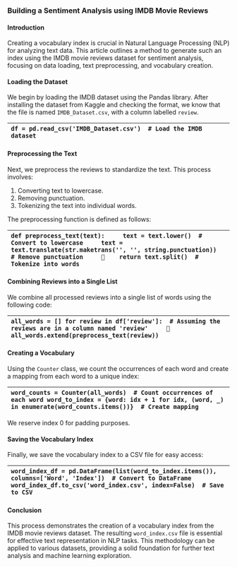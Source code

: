 ### **Building a Sentiment Analysis using IMDB Movie Reviews**

#### **Introduction**

Creating a vocabulary index is crucial in Natural Language Processing (NLP) for analyzing text data. This article outlines a method to generate such an index using the IMDB movie reviews dataset for sentiment analysis, focusing on data loading, text preprocessing, and vocabulary creation.

#### **Loading the Dataset**

We begin by loading the IMDB dataset using the Pandas library. After installing the dataset from Kaggle and checking the format, we know that the file is named `IMDB_Dataset.csv`, with a column labelled `review`.

| `df = pd.read_csv('IMDB_Dataset.csv')  # Load the IMDB dataset` |
| :---- |

#### **Preprocessing the Text**

Next, we preprocess the reviews to standardize the text. This process involves:

1. Converting text to lowercase.  
2. Removing punctuation.  
3. Tokenizing the text into individual words.

The preprocessing function is defined as follows:

| `def preprocess_text(text):     text = text.lower()  # Convert to lowercase     text = text.translate(str.maketrans('', '', string.punctuation))  # Remove punctuation         return text.split()  # Tokenize into words` |
| :---- |

#### **Combining Reviews into a Single List**

We combine all processed reviews into a single list of words using the following code:

| `all_words = [] for review in df['review']:  # Assuming the reviews are in a column named 'review'         all_words.extend(preprocess_text(review))` |
| :---- |

#### **Creating a Vocabulary**

Using the `Counter` class, we count the occurrences of each word and create a mapping from each word to a unique index:

| `word_counts = Counter(all_words)  # Count occurrences of each word word_to_index = {word: idx + 1 for idx, (word, _) in enumerate(word_counts.items())}  # Create mapping` |
| :---- |

We reserve index 0 for padding purposes.

#### **Saving the Vocabulary Index**

Finally, we save the vocabulary index to a CSV file for easy access:

| `word_index_df = pd.DataFrame(list(word_to_index.items()), columns=['Word', 'Index'])  # Convert to DataFrame word_index_df.to_csv('word_index.csv', index=False)  # Save to CSV` |
| :---- |

#### **Conclusion**

This process demonstrates the creation of a vocabulary index from the IMDB movie reviews dataset. The resulting `word_index.csv` file is essential for effective text representation in NLP tasks. This methodology can be applied to various datasets, providing a solid foundation for further text analysis and machine learning exploration.